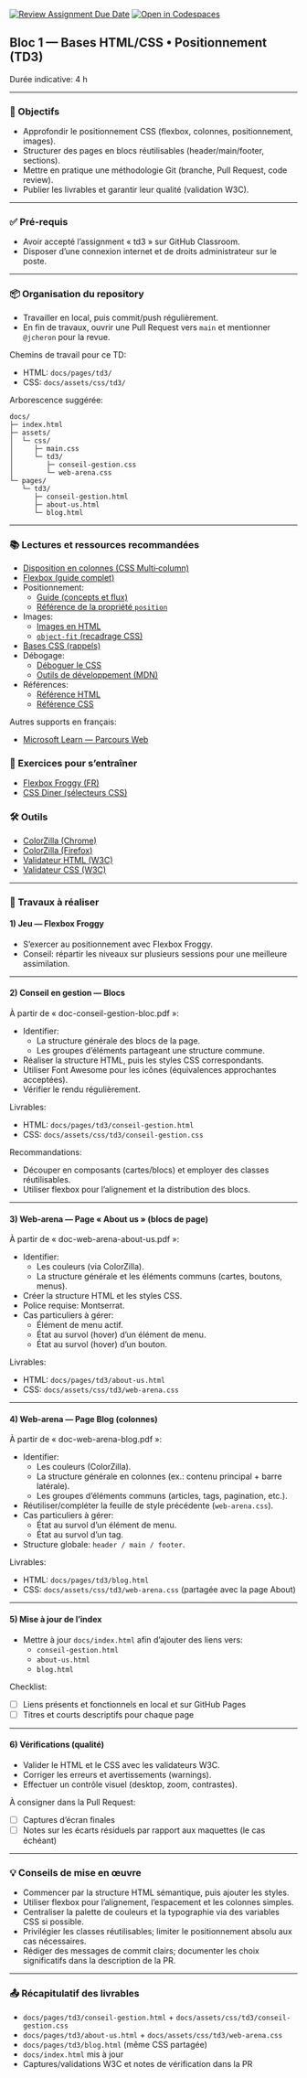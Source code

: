 [![Review Assignment Due Date](https://classroom.github.com/assets/deadline-readme-button-22041afd0340ce965d47ae6ef1cefeee28c7c493a6346c4f15d667ab976d596c.svg)](https://classroom.github.com/a/ed4w044B)
[![Open in Codespaces](https://classroom.github.com/assets/launch-codespace-2972f46106e565e64193e422d61a12cf1da4916b45550586e14ef0a7c637dd04.svg)](https://classroom.github.com/open-in-codespaces?assignment_repo_id=21135023)
## Bloc 1 — Bases HTML/CSS • Positionnement (TD3)
Durée indicative: 4 h

---

### 🎯 Objectifs
- Approfondir le positionnement CSS (flexbox, colonnes, positionnement, images).
- Structurer des pages en blocs réutilisables (header/main/footer, sections).
- Mettre en pratique une méthodologie Git (branche, Pull Request, code review).
- Publier les livrables et garantir leur qualité (validation W3C).

---

### ✅ Pré‑requis
- Avoir accepté l’assignment « td3 » sur GitHub Classroom.
- Disposer d’une connexion internet et de droits administrateur sur le poste.

---

### 📦 Organisation du repository
- Travailler en local, puis commit/push régulièrement.
- En fin de travaux, ouvrir une Pull Request vers `main` et mentionner `@jcheron` pour la revue.

Chemins de travail pour ce TD:
- HTML: `docs/pages/td3/`
- CSS: `docs/assets/css/td3/`

Arborescence suggérée:
```
docs/
├─ index.html
├─ assets/
│  └─ css/
│     ├─ main.css
│     └─ td3/
│        ├─ conseil-gestion.css
│        └─ web-arena.css
└─ pages/
   └─ td3/
      ├─ conseil-gestion.html
      ├─ about-us.html
      └─ blog.html
```

---

### 📚 Lectures et ressources recommandées
- [Disposition en colonnes (CSS Multi‑column)](https://developer.mozilla.org/fr/docs/Web/CSS/CSS_multicol_layout)
- [Flexbox (guide complet)](https://developer.mozilla.org/fr/docs/Web/CSS/CSS_flexible_box_layout)
- Positionnement:
  - [Guide (concepts et flux)](https://developer.mozilla.org/fr/docs/Learn/CSS/CSS_layout/Positioning)
  - [Référence de la propriété `position`](https://developer.mozilla.org/fr/docs/Web/CSS/position)
- Images:
  - [Images en HTML](https://developer.mozilla.org/fr/docs/Learn/HTML/Multimedia_and_embedding/Images_in_HTML)
  - [`object-fit` (recadrage CSS)](https://developer.mozilla.org/fr/docs/Web/CSS/object-fit)
- [Bases CSS (rappels)](https://developer.mozilla.org/fr/docs/Learn/CSS/First_steps)
- Débogage:
  - [Déboguer le CSS](https://developer.mozilla.org/fr/docs/Learn/CSS/Building_blocks/Debugging_CSS)
  - [Outils de développement (MDN)](https://developer.mozilla.org/fr/docs/Tools)
- Références:
  - [Référence HTML](https://developer.mozilla.org/fr/docs/Web/HTML/Reference)
  - [Référence CSS](https://developer.mozilla.org/fr/docs/Web/CSS/Reference)

Autres supports en français:
- [Microsoft Learn — Parcours Web](https://learn.microsoft.com/fr-fr/training/browse/?terms=web%20development)

### 🧪 Exercices pour s’entraîner
- [Flexbox Froggy (FR)](https://flexboxfroggy.com/#fr)
- [CSS Diner (sélecteurs CSS)](https://flukeout.github.io/)

### 🛠️ Outils
- [ColorZilla (Chrome)](https://www.colorzilla.com/chrome/)
- [ColorZilla (Firefox)](https://www.colorzilla.com/firefox/)
- [Validateur HTML (W3C)](https://validator.w3.org/)
- [Validateur CSS (W3C)](https://jigsaw.w3.org/css-validator/)

---

### 🧪 Travaux à réaliser

#### 1) Jeu — Flexbox Froggy
- S’exercer au positionnement avec Flexbox Froggy.
- Conseil: répartir les niveaux sur plusieurs sessions pour une meilleure assimilation.

---

#### 2) Conseil en gestion — Blocs
À partir de « doc-conseil-gestion-bloc.pdf »:
- Identifier:
  - La structure générale des blocs de la page.
  - Les groupes d’éléments partageant une structure commune.
- Réaliser la structure HTML, puis les styles CSS correspondants.
- Utiliser Font Awesome pour les icônes (équivalences approchantes acceptées).
- Vérifier le rendu régulièrement.

Livrables:
- HTML: `docs/pages/td3/conseil-gestion.html`
- CSS: `docs/assets/css/td3/conseil-gestion.css`

Recommandations:
- Découper en composants (cartes/blocs) et employer des classes réutilisables.
- Utiliser flexbox pour l’alignement et la distribution des blocs.

---

#### 3) Web‑arena — Page « About us » (blocs de page)
À partir de « doc-web-arena-about-us.pdf »:
- Identifier:
  - Les couleurs (via ColorZilla).
  - La structure générale et les éléments communs (cartes, boutons, menus).
- Créer la structure HTML et les styles CSS.
- Police requise: Montserrat.
- Cas particuliers à gérer:
  - Élément de menu actif.
  - État au survol (hover) d’un élément de menu.
  - État au survol (hover) d’un bouton.

Livrables:
- HTML: `docs/pages/td3/about-us.html`
- CSS: `docs/assets/css/td3/web-arena.css`

---

#### 4) Web‑arena — Page Blog (colonnes)
À partir de « doc-web-arena-blog.pdf »:
- Identifier:
  - Les couleurs (ColorZilla).
  - La structure générale en colonnes (ex.: contenu principal + barre latérale).
  - Les groupes d’éléments communs (articles, tags, pagination, etc.).
- Réutiliser/compléter la feuille de style précédente (`web-arena.css`).
- Cas particuliers à gérer:
  - État au survol d’un élément de menu.
  - État au survol d’un tag.
- Structure globale: `header / main / footer`.

Livrables:
- HTML: `docs/pages/td3/blog.html`
- CSS: `docs/assets/css/td3/web-arena.css` (partagée avec la page About)

---

#### 5) Mise à jour de l’index
- Mettre à jour `docs/index.html` afin d’ajouter des liens vers:
  - `conseil-gestion.html`
  - `about-us.html`
  - `blog.html`

Checklist:
- [ ] Liens présents et fonctionnels en local et sur GitHub Pages
- [ ] Titres et courts descriptifs pour chaque page

---

#### 6) Vérifications (qualité)
- Valider le HTML et le CSS avec les validateurs W3C.
- Corriger les erreurs et avertissements (warnings).
- Effectuer un contrôle visuel (desktop, zoom, contrastes).

À consigner dans la Pull Request:
- [ ] Captures d’écran finales
- [ ] Notes sur les écarts résiduels par rapport aux maquettes (le cas échéant)

---

### 💡 Conseils de mise en œuvre
- Commencer par la structure HTML sémantique, puis ajouter les styles.
- Utiliser flexbox pour l’alignement, l’espacement et les colonnes simples.
- Centraliser la palette de couleurs et la typographie via des variables CSS si possible.
- Privilégier les classes réutilisables; limiter le positionnement absolu aux cas nécessaires.
- Rédiger des messages de commit clairs; documenter les choix significatifs dans la description de la PR.

---

### 📤 Récapitulatif des livrables
- `docs/pages/td3/conseil-gestion.html` + `docs/assets/css/td3/conseil-gestion.css`
- `docs/pages/td3/about-us.html` + `docs/assets/css/td3/web-arena.css`
- `docs/pages/td3/blog.html` (même CSS partagée)
- `docs/index.html` mis à jour
- Captures/validations W3C et notes de vérification dans la PR
